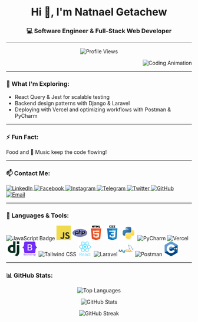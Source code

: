 <h1 align="center">Hi 👋, I'm Natnael Getachew</h1>
<h3 align="center">💻 Software Engineer & Full-Stack Web Developer</h3>

---

<p align="center">
  <img src="https://komarev.com/ghpvc/?username=natnael-getachew&label=Profile%20views&color=0e75b6&style=flat" alt="Profile Views">
</p>

<p align="right">
  <img src="https://github.com/Adam-pw/Adam-pw/blob/main/animation_500_kxa883sd.gif" width="250" alt="Coding Animation">
</p>

---

### 🚀 What I'm Exploring:
- React Query & Jest for scalable testing
- Backend design patterns with Django & Laravel
- Deploying with Vercel and optimizing workflows with Postman & PyCharm

---

### ⚡ Fun Fact:
Food and 🎵 Music keep the code flowing!

---

### 📫 Contact Me:
<p align="left">
  <a href="https://www.linkedin.com/in/natnael-getachew-798507256/" target="_blank" title="LinkedIn">
    <img src="https://raw.githubusercontent.com/rahuldkjain/github-profile-readme-generator/master/src/images/icons/Social/linked-in-alt.svg" width="30" height="40" alt="LinkedIn">
  </a>
  <a href="https://fb.com/" target="_blank" title="Facebook">
    <img src="https://raw.githubusercontent.com/rahuldkjain/github-profile-readme-generator/master/src/images/icons/Social/facebook.svg" width="30" height="40" alt="Facebook">
  </a>
  <a href="https://www.instagram.com/_natigt23/" target="_blank" title="Instagram">
    <img src="https://raw.githubusercontent.com/rahuldkjain/github-profile-readme-generator/master/src/images/icons/Social/instagram.svg" width="30" height="40" alt="Instagram">
  </a>
  <a href="https://t.me/natigt23" target="_blank" title="Telegram">
    <img src="https://upload.wikimedia.org/wikipedia/commons/8/82/Telegram_logo.svg" width="30" height="40" alt="Telegram">
  </a>
  <a href="https://x.com/Natnael3611701" target="_blank" title="Twitter">
    <img src="https://raw.githubusercontent.com/rahuldkjain/github-profile-readme-generator/master/src/images/icons/Social/twitter.svg" width="30" height="40" alt="Twitter">
  </a>
  <a href="https://github.com/coderun23-cloud" target="_blank" title="GitHub">
    <img src="https://cdn.jsdelivr.net/gh/devicons/devicon/icons/github/github-original.svg" width="30" height="40" alt="GitHub">
  </a>
  <a href="mailto:ngetachew277@gmail.com" target="_blank" title="Email">
    <img src="https://upload.wikimedia.org/wikipedia/commons/4/4e/Gmail_Icon.svg" width="30" height="40" alt="Email">
  </a>
</p>

---

### 🔧 Languages & Tools:
<p align="left">
  <img src="https://img.shields.io/badge/Most%20Used-JavaScript-yellow?style=for-the-badge&logo=javascript" alt="JavaScript Badge">

  <img src="https://raw.githubusercontent.com/devicons/devicon/master/icons/javascript/javascript-original.svg" width="40" height="40" alt="JavaScript">
  <img src="https://raw.githubusercontent.com/devicons/devicon/master/icons/php/php-original.svg" width="40" height="40" alt="PHP">
  <img src="https://raw.githubusercontent.com/devicons/devicon/master/icons/html5/html5-original-wordmark.svg" width="40" height="40" alt="HTML5">
  <img src="https://raw.githubusercontent.com/devicons/devicon/master/icons/css3/css3-original-wordmark.svg" width="40" height="40" alt="CSS3">
  <img src="https://raw.githubusercontent.com/devicons/devicon/master/icons/python/python-original.svg" width="40" height="40" alt="Python">
  <img src="https://upload.wikimedia.org/wikipedia/commons/1/1d/PyCharm_Icon.svg" width="40" height="40" alt="PyCharm">
  <img src="https://www.svgrepo.com/show/354202/vercel.svg" width="40" height="40" alt="Vercel">
  <img src="https://raw.githubusercontent.com/devicons/devicon/master/icons/django/django-plain.svg" width="40" height="40" alt="Django">
  <img src="https://raw.githubusercontent.com/devicons/devicon/master/icons/bootstrap/bootstrap-plain-wordmark.svg" width="40" height="40" alt="Bootstrap">
  <img src="https://www.vectorlogo.zone/logos/tailwindcss/tailwindcss-icon.svg" width="40" height="40" alt="Tailwind CSS">
  <img src="https://raw.githubusercontent.com/devicons/devicon/master/icons/react/react-original-wordmark.svg" width="40" height="40" alt="React">
  <img src="https://www.vectorlogo.zone/logos/laravel/laravel-icon.svg" width="40" height="40" alt="Laravel">
  <img src="https://raw.githubusercontent.com/devicons/devicon/master/icons/mysql/mysql-original-wordmark.svg" width="40" height="40" alt="MySQL">
  <img src="https://www.vectorlogo.zone/logos/getpostman/getpostman-icon.svg" width="40" height="40" alt="Postman">
  <img src="https://raw.githubusercontent.com/devicons/devicon/master/icons/cplusplus/cplusplus-original.svg" width="40" height="40" alt="C++">
</p>

---

### 📊 GitHub Stats:
<p align="center">
  <img src="https://github-readme-stats.vercel.app/api/top-langs?username=natnael-getachew&layout=compact&theme=dark&bg_color=0d1117&text_color=ffffff" alt="Top Languages">
</p>

<p align="center">
  <img src="https://github-readme-stats.vercel.app/api?username=natnael-getachew&show_icons=true&theme=dark&bg_color=0d1117&text_color=ffffff" alt="GitHub Stats">
</p>

<p align="center">
  <img src="https://github-readme-streak-stats.herokuapp.com/?user=natnael-getachew&theme=dark&background=0d1117&date_format=M%20j%5B%2C%20Y%5D" alt="GitHub Streak">
</p>

